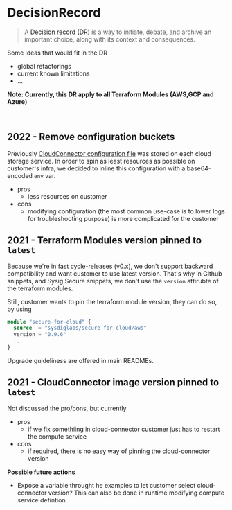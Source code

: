 # DecisionRecord

> A [Decision record (DR)](https://github.com/joelparkerhenderson/decision-record) is a way to initiate, debate, and archive an important choice, along with its context and consequences.

Some ideas that would fit in the DR
- global refactorings
- current known limitations
- ...

**Note: Currently, this DR apply to all Terraform Modules (AWS,GCP and Azure)**

<br/>

## 2022 - Remove configuration buckets

Previously [CloudConnector configuration file](https://charts.sysdig.com/charts/cloud-connector/#configuration) was stored on each cloud storage service.
In order to spin as least resources as possible on customer's infra, we decided to inline this configuration with a base64-encoded `env` var.

- pros
  - less resources on customer
- cons
  - modifying configuration (the most common use-case is to lower logs for troubleshooting purpose) is more complicated for the customer


## 2021 - Terraform Modules version pinned to `latest`

Because we're in fast cycle-releases (v0.x), we don't support backward compatibility and want customer to use latest version.
That's why in Github snippets, and Sysig Secure snippets, we don't use the `version` attirubte of the terraform modules.

Still, customer wants to pin the terraform module version, they can do so, by using

```terraform
module "secure-for-cloud" {
  source  = "sysdiglabs/secure-for-cloud/aws"
  version = "0.9.6"
  ...
}
```

Upgrade guideliness are offered in main READMEs.


## 2021 - CloudConnector image version pinned to `latest`

Not discussed the pro/cons, but currently

- pros
  -  if we fix somethiing in cloud-connector customer just has to restart the compute service
- cons
  - if required, there is no easy way of pinning the cloud-connector version

**Possible future actions**
- Expose a variable throught he examples to let customer select cloud-connector version? This can also be done in runtime modifying compute service defintion.
